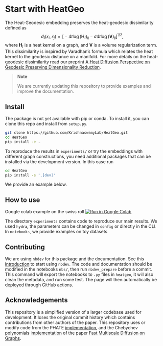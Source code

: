 # Start with HeatGeo

<!-- WARNING: THIS FILE WAS AUTOGENERATED! DO NOT EDIT! -->

The Heat-Geodesic embedding preserves the heat-geodesic dissimilarity
defined as $$
d_t(x_i,x_j) = \bigg[ -4t \log (\mathbf{H}_t)_{ij} - \sigma 4 t \log(\mathbf{V})_{ij} \bigg] ^{1/2},
$$ where $\mathbf{H}_t$ is a heat kernel on a graph, and $\mathbf{V}$ is
a volume regularization term. This dissimilarity is inspired by
Varadhan’s formula which relates the heat kernel to the geodesic
distance on a manifold. For more details on the heat-geodesic
dissimilarity read our preprint [A Heat Diffusion Perspective on
Geodesic Preserving Dimensionality
Reduction](https://arxiv.org/abs/2305.19043).

<div>

> **Note**
>
> We are currently updating this repository to provide examples and
> improve the documentation.

</div>

## Install

The package is not yet available with pip or conda. To install it, you
can clone this repo and install from `setup.py`.

``` sh
git clone https://github.com/KrishnaswamyLab/HeatGeo.git
cd HeatGeo
pip install -e .
```

To reproduce the results in `experiments/` or try the embeddings with
different graph constructions, you need additional packages that can be
installed via the development version. In this case run

``` sh
cd HeatGeo
pip install -e '.[dev]'
```

We provide an example below.

## How to use

Google colab example on the swiss roll [![Run in Google
Colab](https://img.shields.io/static/v1?label=Run%20in&message=Google%20Colab&color=orange&logo=Google%20Cloud.png)](https://colab.research.google.com/drive/1SkxGfWz8KLQpcea9MsdP7QEoe-yh5Iai?usp=sharing)

The directory `experiments` contains code to reproduce our main results.
We used `hydra`, the parameters can be changed in `config` or directly
in the CLI. In `notebooks`, we provide examples on toy datasets.

## Contributing

We are using `nbdev` for this package and the documentation. See this
[introduction](https://nbdev.fast.ai/tutorials/tutorial.html) to start
using `nbdev`. The code and documentation should be modified in the
notebooks `nbs/`, then run `nbdev_prepare` before a commit. This command
will export the notebooks to `.py` files in `heatgeo`, it will also
clean the metadata, and run some test. The page will then automatically
be deployed through GitHub actions.

## Acknowledgements

This repository is a simplified version of a larger codebase used for
development. It loses the original commit history which contains
contributions from other authors of the paper. This repository uses or
modify code from the PHATE
[implementation](https://github.com/KrishnaswamyLab/PHATE), and the
Chebychev polynomials
[implementation](https://github.com/sibyllema/Fast-Multiscale-Diffusion-on-Graphs)
of the paper [Fast Multiscale Diffusion on
Graphs](https://arxiv.org/abs/2104.14652).
